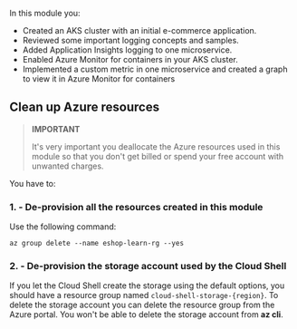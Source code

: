 In this module you:

- Created an AKS cluster with an initial e-commerce application.
- Reviewed some important logging concepts and samples.
- Added Application Insights logging to one microservice.
- Enabled Azure Monitor for containers in your AKS cluster.
- Implemented a custom metric in one microservice and created a graph to view it in Azure Monitor for containers

## Clean up Azure resources

> **IMPORTANT**
>
> It's very important you deallocate the Azure resources used in this module so that you don't get billed or spend your free account with unwanted charges.

You have to:

### 1. - De-provision all the resources created in this module

Use the following command:

```azurecli
az group delete --name eshop-learn-rg --yes
```

### 2. - De-provision the storage account used by the Cloud Shell

If you let the Cloud Shell create the storage using the default options, you should have a resource group named `cloud-shell-storage-{region}`. To delete the storage account you can delete the resource group from the Azure portal. You won't be able to delete the storage account from **az cli**.
